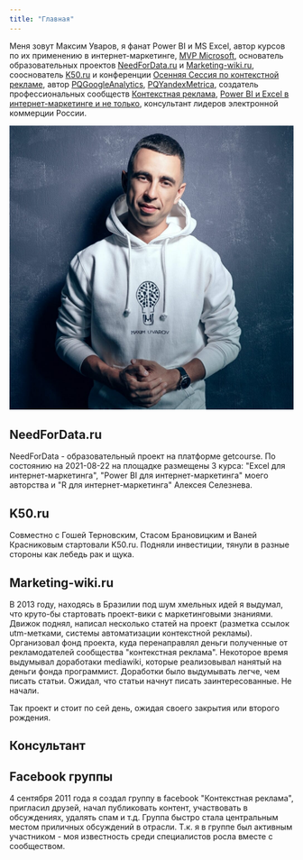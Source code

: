 ```yaml
---
title: "Главная"
---
```


Меня зовут Максим Уваров, я фанат Power BI и MS Excel, автор курсов по их применению в интернет-маркетинге, [MVP Microsoft](https://mvp.microsoft.com/ru-ru/PublicProfile/5002486?fullName=Maxim%20%20Uvarov), основатель образовательных проектов [NeedForData.ru](https://needfordata.ru/) и [Marketing-wiki.ru](https://marketing-wiki.ru/), сооснователь [K50.ru](https://k50.ru/) и конференции [Осенняя Сессия по контекстной рекламе](https://sem-in-russia.ru/), автор [PQGoogleAnalytics](https://github.com/maxim-uvarov/PQGoogleAnalytics), [PQYandexMetrica](https://github.com/maxim-uvarov/PQYandexMetrica), создатель профессиональных сообществ [Контекстная реклама](https://sempros.ru/), [Power BI и Excel в интернет-маркетинге и не только](https://www.facebook.com/groups/PowerBIForever/), консультант лидеров электронной коммерции России. 

![Максим Уваров](src/maxim_uvarov2019_a.jpeg)


## NeedForData.ru

NeedForData - образовательный проект на платформе getcourse. По состоянию на 2021-08-22 на площадке размещены 3 курса: "Excel для интернет-маркетинга", "Power BI для интернет-маркетинга" моего авторства и "R для интернет-маркетинга" Алексея Селезнева. 


## K50.ru

Совместно с Гошей Терновским, Стасом Брановицким и Ваней Красниковым стартовали K50.ru. Подняли инвестиции, тянули в разные стороны как лебедь рак и щука. 


## Marketing-wiki.ru

В 2013 году, находясь в Бразилии под шум хмельных идей я выдумал, что круто-бы стартовать проект-вики с маркетинговыми знаниями. Движок поднял, написал несколько статей на проект (разметка ссылок utm-метками, системы автоматизации контекстной рекламы). Организовал фонд проекта, куда перенаправлял деньги полученные от рекламодателей сообщества "контекстная реклама". Некоторое время выдумывал доработаки mediawiki, которые реализовывал нанятый на деньги фонда программист. Доработки было выдумывать легче, чем писать статьи. Ожидал, что статьи начнут писать заинтересованные. Не начали. 

Так проект и стоит по сей день, ожидая своего закрытия или второго рождения. 


## Консультант 


## Facebook группы

4 сентября 2011 года я создал группу в facebook "Контекстная реклама", пригласил друзей, начал публиковать контент, участвовать в обсуждениях, удалять спам и т.д. Группа быстро стала центральным местом приличных обсуждений в отрасли. Т.к. я в группе был активным участником - моя известность среди специалистов росла вместе с сообществом. 